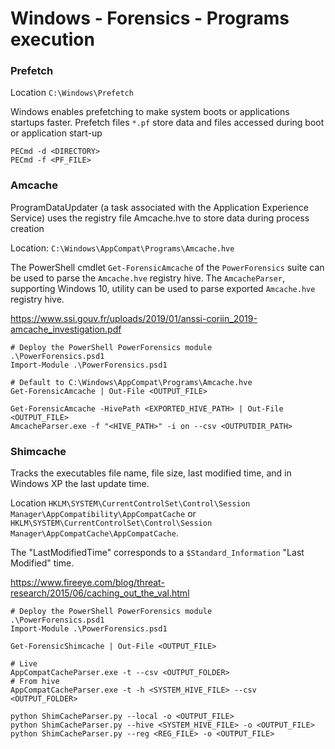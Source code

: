 # Windows - Forensics - Programs execution

### Prefetch

Location `C:\Windows\Prefetch`

Windows enables prefetching to make system boots or applications startups
faster. Prefetch files `*.pf` store data and files accessed during boot or
application start-up

```
PECmd -d <DIRECTORY>
PECmd -f <PF_FILE>
```

### Amcache

ProgramDataUpdater (a task associated with the Application
Experience Service) uses the registry file Amcache.hve to store
data during process creation

Location: `C:\Windows\AppCompat\Programs\Amcache.hve`

The PowerShell cmdlet `Get-ForensicAmcache` of the `PowerForensics` suite
can be used to parse the `Amcache.hve` registry hive. The `AmcacheParser`,
supporting Windows 10, utility can be used to parse exported `Amcache.hve`
registry hive.

https://www.ssi.gouv.fr/uploads/2019/01/anssi-coriin_2019-amcache_investigation.pdf

```
# Deploy the PowerShell PowerForensics module
.\PowerForensics.psd1
Import-Module .\PowerForensics.psd1

# Default to C:\Windows\AppCompat\Programs\Amcache.hve
Get-ForensicAmcache | Out-File <OUTPUT_FILE>

Get-ForensicAmcache -HivePath <EXPORTED_HIVE_PATH> | Out-File <OUTPUT_FILE>
AmcacheParser.exe -f "<HIVE_PATH>" -i on --csv <OUTPUTDIR_PATH>
```

### Shimcache

Tracks the executables file name, file size, last modified time,
and in Windows XP the last update time.

Location
`HKLM\SYSTEM\CurrentControlSet\Control\Session Manager\AppCompatibility\AppCompatCache`
or `HKLM\SYSTEM\CurrentControlSet\Control\Session Manager\AppCompatCache\AppCompatCache`.

The "LastModifiedTime" corresponds to a `$Standard_Information` "Last Modified"
time.

https://www.fireeye.com/blog/threat-research/2015/06/caching_out_the_val.html

```
# Deploy the PowerShell PowerForensics module
.\PowerForensics.psd1
Import-Module .\PowerForensics.psd1

Get-ForensicShimcache | Out-File <OUTPUT_FILE>

# Live
AppCompatCacheParser.exe -t --csv <OUTPUT_FOLDER>
# From hive
AppCompatCacheParser.exe -t -h <SYSTEM_HIVE_FILE> --csv <OUTPUT_FOLDER>

python ShimCacheParser.py --local -o <OUTPUT_FILE>
python ShimCacheParser.py --hive <SYSTEM_HIVE_FILE> -o <OUTPUT_FILE>
python ShimCacheParser.py --reg <REG_FILE> -o <OUTPUT_FILE>
```
